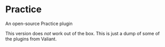 # Practice

An open-source Practice plugin

This version does *not* work out of the box. This is just a dump of some of the plugins from Valiant.
